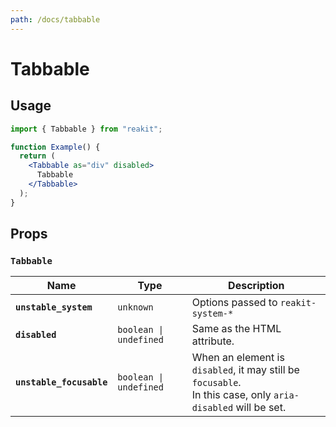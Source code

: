 ```yaml
---
path: /docs/tabbable
---
```


# Tabbable

## Usage

```jsx
import { Tabbable } from "reakit";

function Example() {
  return (
    <Tabbable as="div" disabled>
      Tabbable
    </Tabbable>
  );
}
```

## Props

<!-- Automatically generated -->

### `Tabbable`

| Name | Type | Description |
|------|------|-------------|
| **`unstable_system`** | <code>unknown</code> | Options passed to `reakit-system-*` |
| **`disabled`** | <code>boolean &#124; undefined</code> | Same as the HTML attribute. |
| **`unstable_focusable`** | <code>boolean &#124; undefined</code> | When an element is `disabled`, it may still be `focusable`.<br>In this case, only `aria-disabled` will be set. |
